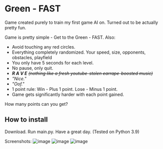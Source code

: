 # Green - FAST
Game created purely to train my first game AI on. Turned out to be actually pretty fun.

Game is pretty simple - Get to the Green - FAST.
Also:
- Avoid touching any red circles.
- Everything completely randomized. Your speed, size, opponents, obstacles, playfield
- You only have 5 seconds for each level.
- No pause, only quit.
- ***R A V E*** ~~*(nothing like a fresh youtube-stolen earrape-boosted music)*~~
- *"Nice."*
- *"Oof."*
- 1 point rule: Win - Plus 1 point. Lose - Minus 1 point.
- Game gets significantly harder with each point gained.

How many points can you get?

## How to install
Download. Run main.py. Have a great day.
(Tested on Python 3.9)

Screenshots:
![image](https://user-images.githubusercontent.com/35941818/128434642-8e0d2271-d2e3-4374-a748-72390ee9b313.png)
![image](https://user-images.githubusercontent.com/35941818/128434789-993903c0-e2b9-45cc-b355-276ec39dbe39.png)
![image](https://user-images.githubusercontent.com/35941818/128434876-4b045e1d-3bdd-440f-96aa-e0d31c2d9420.png)

